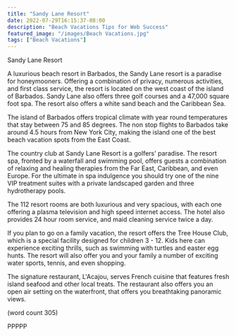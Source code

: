 ```yaml
---
title: "Sandy Lane Resort"
date: 2022-07-29T16:15:37-08:00
description: "Beach Vacations Tips for Web Success"
featured_image: "/images/Beach Vacations.jpg"
tags: ["Beach Vacations"]
---
```


Sandy Lane Resort

A luxurious beach resort in Barbados, the Sandy Lane
resort is a paradise for honeymooners.  Offering a
combination of privacy, numerous activities, and
first class service, the resort is located on the
west coast of the island of Barbados.  Sandy Lane
also offers three golf courses and a 47,000 square
foot spa.  The resort also offers a white sand beach
and the Caribbean Sea.

The island of Barbados offers tropical climate with
year round temperatures that stay between 75 and
85 degrees.  The non stop flights to Barbados take
around 4.5 hours from New York City, making the 
island one of the best beach vacation spots from the
East Coast.

The country club at Sandy Lane Resort is a golfers'
paradise.  The resort spa, fronted by a waterfall
and swimming pool, offers guests a combination of
relaxing and healing therapies from the Far East,
Caribbean, and even Europe.  For the ultimate in spa
indulgence you should try one of the nine VIP
treatment suites with a private landscaped garden
and three hydrotherapy pools.

The 112 resort rooms are both luxurious and very 
spacious, with each one offering a plasma television
and high speed internet access.  The hotel also 
provides 24 hour room service, and maid cleaning
service twice a day.

If you plan to go on a family vacation, the resort
offers the Tree House Club, which is a special 
facility designed for children 3 - 12.  Kids here
can experience exciting thrills, such as swimming
with turtles and easter egg hunts.  The resort
will also offer you and your family a number of
exciting water sports, tennis, and even shopping.

The signature restaurant, L'Acajou, serves French
cuisine that features fresh island seafood and
other local treats.  The restaurant also offers
you an open air setting on the waterfront, that
offers you breathtaking panoramic views.

(word count 305)

PPPPP
